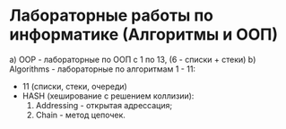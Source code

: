 # Лабораторные работы по информатике (Алгоритмы и ООП)
a) OOP - лабораторные по ООП с 1 по 13, (6 - списки + стеки)
b) Algorithms - лабораторные по алгоритмам 1 - 11: 
  - 11 (списки, стеки, очереди)
  - HASH (хеширование с решением коллизии):
    1) Addressing - открытая адрессация;
    2) Chain - метод цепочек.

